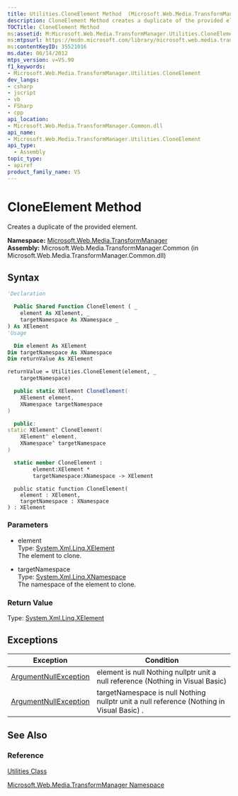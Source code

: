 ```yaml
---
title: Utilities.CloneElement Method  (Microsoft.Web.Media.TransformManager)
description: CloneElement Method creates a duplicate of the provided element.
TOCTitle: CloneElement Method
ms:assetid: M:Microsoft.Web.Media.TransformManager.Utilities.CloneElement(System.Xml.Linq.XElement,System.Xml.Linq.XNamespace)
ms:mtpsurl: https://msdn.microsoft.com/library/microsoft.web.media.transformmanager.utilities.cloneelement(v=VS.90)
ms:contentKeyID: 35521016
ms.date: 06/14/2012
mtps_version: v=VS.90
f1_keywords:
- Microsoft.Web.Media.TransformManager.Utilities.CloneElement
dev_langs:
- csharp
- jscript
- vb
- FSharp
- cpp
api_location:
- Microsoft.Web.Media.TransformManager.Common.dll
api_name:
- Microsoft.Web.Media.TransformManager.Utilities.CloneElement
api_type:
  - Assembly
topic_type:
- apiref
product_family_name: VS
---
```


# CloneElement Method

Creates a duplicate of the provided element.

**Namespace:**  [Microsoft.Web.Media.TransformManager](microsoft-web-media-transformmanager-namespace.md)  
**Assembly:**  Microsoft.Web.Media.TransformManager.Common (in Microsoft.Web.Media.TransformManager.Common.dll)

## Syntax

```vb
'Declaration

  Public Shared Function CloneElement ( _
    element As XElement, _
    targetNamespace As XNamespace _
) As XElement
'Usage

  Dim element As XElement
Dim targetNamespace As XNamespace
Dim returnValue As XElement

returnValue = Utilities.CloneElement(element, _
    targetNamespace)
```

```csharp
  public static XElement CloneElement(
    XElement element,
    XNamespace targetNamespace
)
```

```cpp
  public:
static XElement^ CloneElement(
    XElement^ element, 
    XNamespace^ targetNamespace
)
```

``` fsharp
  static member CloneElement : 
        element:XElement * 
        targetNamespace:XNamespace -> XElement 
```

```jscript
  public static function CloneElement(
    element : XElement, 
    targetNamespace : XNamespace
) : XElement
```

### Parameters

  - element  
    Type: [System.Xml.Linq.XElement](https://msdn.microsoft.com/library/bb340098)  
    The element to clone.  

<!-- end list -->

  - targetNamespace  
    Type: [System.Xml.Linq.XNamespace](https://msdn.microsoft.com/library/bb291898)  
    The namespace of the element to clone.  

### Return Value

Type: [System.Xml.Linq.XElement](https://msdn.microsoft.com/library/bb340098)  

## Exceptions

|Exception|Condition|
|--- |--- |
|[ArgumentNullException](https://msdn.microsoft.com/library/27426hcy)|element is null Nothing nullptr unit a null reference (Nothing in Visual Basic)|
|[ArgumentNullException](https://msdn.microsoft.com/library/27426hcy)|targetNamespace is null Nothing nullptr unit a null reference (Nothing in Visual Basic) .|

## See Also

### Reference

[Utilities Class](utilities-class-microsoft-web-media-transformmanager.md)

[Microsoft.Web.Media.TransformManager Namespace](microsoft-web-media-transformmanager-namespace.md)
